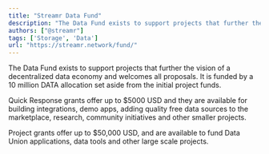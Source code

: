 ```yaml
---
title: "Streamr Data Fund"
description: "The Data Fund exists to support projects that further the vision of a decentralized data economy and welcomes all proposals"
authors: ["@streamr"]
tags: ['Storage', 'Data']
url: "https://streamr.network/fund/"
---
```


The Data Fund exists to support projects that further the vision of a decentralized data economy and welcomes all proposals. It is funded by a 10 million DATA allocation set aside from the initial project funds.

Quick Response grants offer up to $5000 USD and they are available for building integrations, demo apps, adding quality free data sources to the marketplace, research, community initiatives and other smaller projects.

Project grants offer up to $50,000 USD, and are available to fund Data Union applications, data tools and other large scale projects.